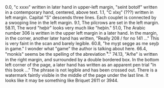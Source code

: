 0.0, "c xxxıı" written in later hand in upper-left margin, "seínt botolf" written in a contemporary hand, centered, above text.
1.1, "C xlxıȷ" (???) written in left margin. Capital "S" descends three lines. Each couplet is connected by a swooping line in the left margin.
9.1, The pilcrows are set in the left margin.
58.11, The word "heþír" looks very much like "heþín."
51.0, The Arabic number 306 is written in the upper left margin in a later hand. In the margin, in the corner, another later hand has written, "Really 208 / for no 141 ..." This is very faint in the scan and barely legible.
60.8, "he myȝt segge as me seyþ ín game." I wonder what "game" the author is talking about here.
66.4, "monkís" seems be the spelling of the abreviation "᷒."
74.13, "Am̅e" is written in the right margin, and surrounded by a double bordered box. In the bottom left corner of the page, a later hand has written as an apparent pen trial "In this book ..." The phrase is not legible and has been crossed out. There is a watermark faintly visible in the middle of the page under the last line. It looks like it may be something like Briquet 2611 or 3944.
